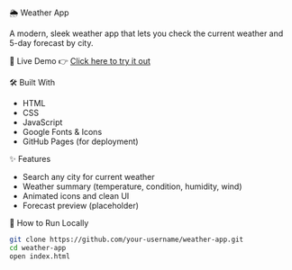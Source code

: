 🌦️ Weather App

A modern, sleek weather app that lets you check the current weather and 5-day forecast by city.

🔗 Live Demo
👉 [Click here to try it out](https://bhagyasahan.github.io/weather-app)

🛠️ Built With
- HTML
- CSS
- JavaScript
- Google Fonts & Icons
- GitHub Pages (for deployment)

✨ Features
- Search any city for current weather
- Weather summary (temperature, condition, humidity, wind)
- Animated icons and clean UI
- Forecast preview (placeholder)

📂 How to Run Locally
```bash
git clone https://github.com/your-username/weather-app.git
cd weather-app
open index.html
